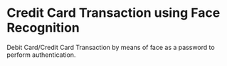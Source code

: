 # Credit Card Transaction using Face Recognition
 Debit Card/Credit Card Transaction by means of face as a password to perform authentication.
